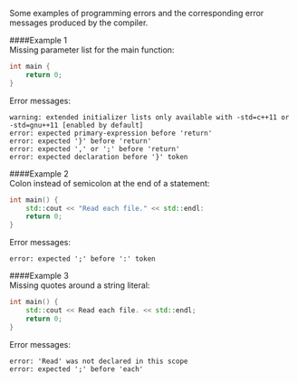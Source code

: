 Some examples of programming errors and the corresponding error messages produced by the compiler.  

####Example 1  
Missing parameter list for the main function:
```cpp
int main {
    return 0;
}
```
Error messages:  
```
warning: extended initializer lists only available with -std=c++11 or -std=gnu++11 [enabled by default]  
error: expected primary-expression before 'return'  
error: expected '}' before 'return'  
error: expected ',' or ';' before 'return'  
error: expected declaration before '}' token  
```
####Example 2  
Colon instead of semicolon at the end of a statement:  
```cpp
int main() {
    std::cout << "Read each file." << std::endl:
    return 0;
}
```
Error messages:
```
error: expected ';' before ':' token  
```
####Example 3  
Missing quotes around a string literal:  
```cpp
int main() {
    std::cout << Read each file. << std::endl;
    return 0;
}
```
Error messages:  
```
error: 'Read' was not declared in this scope
error: expected ';' before 'each'
```
